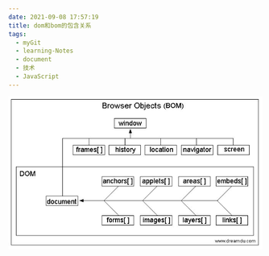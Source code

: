 ```yaml
---
date: 2021-09-08 17:57:19
title: dom和bom的包含关系
tags:
  - myGit
  - learning-Notes
  - document
  - 技术
  - JavaScript
---
```


![dom和bom的包含关系](/images/dom和bom的包含关系.jpg)
